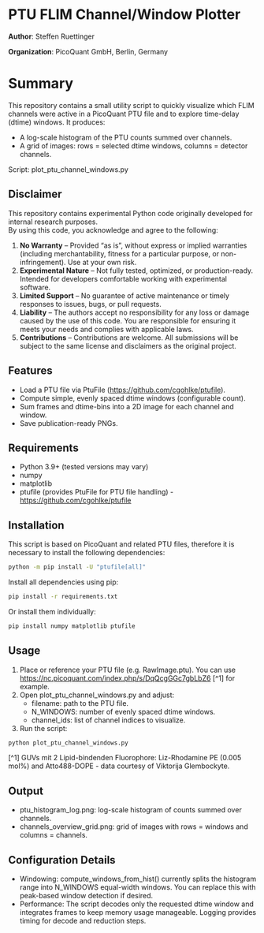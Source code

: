 # PTU FLIM Channel/Window Plotter

**Author**: Steffen Ruettinger 

**Organization**: PicoQuant GmbH, Berlin, Germany 



# Summary

This repository contains a small utility script to quickly visualize which FLIM channels were active in a PicoQuant PTU file and to explore time-delay (dtime) windows. It produces:

- A log-scale histogram of the PTU counts summed over channels.
- A grid of images: rows = selected dtime windows, columns = detector channels.

Script: plot_ptu_channel_windows.py

## Disclaimer

This repository contains experimental Python code originally developed for internal research purposes.  
 By using this code, you acknowledge and agree to the following:

1. **No Warranty** – Provided “as is”, without express or implied warranties (including merchantability, fitness for a particular purpose, or non-infringement). Use at your own risk.
2. **Experimental Nature** – Not fully tested, optimized, or production-ready. Intended for developers comfortable working with experimental software.
3. **Limited Support** – No guarantee of active maintenance or timely responses to issues, bugs, or pull requests.
4. **Liability** – The authors accept no responsibility for any loss or damage caused by the use of this code. You are responsible for ensuring it meets your needs and complies with applicable laws.
5. **Contributions** – Contributions are welcome. All submissions will be subject to the same license and disclaimers as the original project.

## Features

- Load a PTU file via PtuFile (https://github.com/cgohlke/ptufile).
- Compute simple, evenly spaced dtime windows (configurable count).
- Sum frames and dtime-bins into a 2D image for each channel and window.
- Save publication-ready PNGs.

## Requirements

- Python 3.9+ (tested versions may vary)
- numpy
- matplotlib
- ptufile (provides PtuFile for PTU file handling) - https://github.com/cgohlke/ptufile

## Installation

This script is based on PicoQuant and  related PTU files, therefore it is necessary to install the following dependencies:

```bash
python -m pip install -U "ptufile[all]"
```

Install all dependencies using pip:

```bash
pip install -r requirements.txt
```

Or install them individually:

```bash
pip install numpy matplotlib ptufile
```

## Usage

1. Place or reference your PTU file (e.g. RawImage.ptu). You can use https://nc.picoquant.com/index.php/s/DqQcgGGc7gbLbZ6 [^1] for example.
2. Open plot_ptu_channel_windows.py and adjust:
   - filename: path to the PTU file.
   - N_WINDOWS: number of evenly spaced dtime windows.
   - channel_ids: list of channel indices to visualize.
3. Run the script:

```bash
python plot_ptu_channel_windows.py
```

[^1] GUVs mit 2 Lipid-bindenden Fluorophore: Liz-Rhodamine PE (0.005 mol%) and Atto488-DOPE - data courtesy of Viktorija Glembockyte.

## Output

- ptu_histogram_log.png: log-scale histogram of counts summed over channels.
- channels_overview_grid.png: grid of images with rows = windows and columns = channels.

## Configuration Details

- Windowing: compute_windows_from_hist() currently splits the histogram range into N_WINDOWS equal-width windows. You can replace this with peak-based window detection if desired.
- Performance: The script decodes only the requested dtime window and integrates frames to keep memory usage manageable. Logging provides timing for decode and reduction steps.

